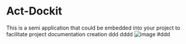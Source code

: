 # Act-Dockit

This is a semi application that could be embedded into your project to facilitate project documentation creation
ddd
dddd
![image](/doc/img/2CmLgWs1.png)
#ddd


